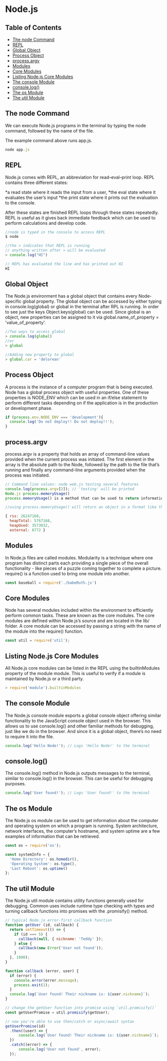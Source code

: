 # Node.js

## Table of Contents

- [The node Command](#the-node-command)
- [REPL](#repl)
- [Global Object](#global-object)
- [Process Object](#process-object)
- [process.argv](#processargv)
- [Modules](#modules)
- [Core Modules](#core-modules)
- [Listing Node.js Core Modules](#listing-nodejs-core-modules)
- [The console Module](#the-console-module)
- [console.log()](#consolelog)
- [The os Module](#the-os-module)
- [The util Module](#the-util-module)

## The node Command

We can execute Node.js programs in the terminal by typing the node command, followed by the name of the file.

The example command above runs app.js.

```javascript
node app.js
```

## REPL

Node.js comes with REPL, an abbreviation for read–eval–print loop. REPL contains three different states:

*a read state where it reads the input from a user, *the eval state where it evaluates the user’s input *the print state where it prints out the evaluation to the console.

After these states are finished REPL loops through these states repeatedly. REPL is useful as it gives back immediate feedback which can be used to perform calculations and develop code.

```javascript
//node is typed in the console to access REPL
$ node

//the > indicates that REPL is running
// anything written after > will be evaluated
> console.log("HI")

// REPL has evaluated the line and has printed out HI
HI
```

## Global Object

The Node.js environment has a global object that contains every Node-specific global property. The global object can be accessed by either typing in console.log(global) or global in the terminal after RPL is running. In order to see just the keys Object.keys(global) can be used. Since global is an object, new properties can be assigned to it via global.name_of_property = 'value_of_property'.

```javascript
//Two ways to access global
> console.log(global)
//or
> global

//Adding new property to global
> global.car = 'delorean'
```

## Process Object

A process is the instance of a computer program that is being executed. Node has a global process object with useful properties. One of these properties is NODE_ENV which can be used in an if/else statement to perform different tasks depending on if the application is in the production or development phase.

```javascript
if (process.env.NODE_ENV === 'development'){
  console.log('Do not deploy!! Do not deploy!!');
}
```

## process.argv

process.argv is a property that holds an array of command-line values provided when the current process was initiated. The first element in the array is the absolute path to the Node, followed by the path to the file that’s running and finally any command-line arguments provided when the process was initiated.

```javascript
// Command line values: node web.js testing several features
console.log(process.argv[2]); // 'testing' will be printed
Node.js process.memoryUsage()
process.memoryUsage() is a method that can be used to return information on the CPU demands of the current process. Heap can refer to a specific data structure or to the computer memory.

//using process.memoryUsage() will return an object in a format like this:

{ rss: 26247168,
  heapTotal: 5767168,
  heapUsed: 3573032,
  external: 8772 }
```

## Modules

In Node.js files are called modules. Modularity is a technique where one program has distinct parts each providing a single piece of the overall functionality - like pieces of a puzzle coming together to complete a picture. require() is a function used to bring one module into another.

```javascript
const baseball = require('./babeRuth.js')
```

## Core Modules

Node has several modules included within the environment to efficiently perform common tasks. These are known as the core modules. The core modules are defined within Node.js’s source and are located in the lib/ folder. A core module can be accessed by passing a string with the name of the module into the require() function.

```javascript
const util = require('util');
```

## Listing Node.js Core Modules

All Node.js core modules can be listed in the REPL using the builtinModules property of the module module. This is useful to verify if a module is maintained by Node.js or a third party.

```javascript
> require('module').builtinModules
```

## The console Module

The Node.js console module exports a global console object offering similar functionality to the JavaScript console object used in the browser. This allows us to use console.log() and other familiar methods for debugging, just like we do in the browser. And since it is a global object, there’s no need to require it into the file.

```javascript
console.log('Hello Node!'); // Logs 'Hello Node!' to the terminal
```

## console.log()

The console.log() method in Node.js outputs messages to the terminal, similar to console.log() in the browser. This can be useful for debugging purposes.

```javascript
console.log('User found!'); // Logs 'User found!' to the terminal
```

## The os Module

The Node.js os module can be used to get information about the computer and operating system on which a program is running. System architecture, network interfaces, the computer’s hostname, and system uptime are a few examples of information that can be retrieved.

```javascript
const os = require('os');

const systemInfo = {
  'Home Directory': os.homedir(),
  'Operating System': os.type(),
  'Last Reboot': os.uptime()
};
```

## The util Module

The Node.js util module contains utility functions generally used for debugging. Common uses include runtime type checking with types and turning callback functions into promises with the .promisify() method.

```javascript
// typical Node.js error-first callback function
function getUser (id, callback) {
  return setTimeout(() => {
    if (id === 5) {
      callback(null, { nickname: 'Teddy' });
    } else {
      callback(new Error('User not found'));
    }
  }, 1000);
}

function callback (error, user) {
  if (error) {
    console.error(error.message);
    process.exit(1);
  }
  console.log(`User found! Their nickname is: ${user.nickname}`);
}

// change the getUser function into promise using `util.promisify()`
const getUserPromise = util.promisify(getUser);

// now you're able to use then/catch or async/await syntax
getUserPromise(id)
  .then((user) => {
      console.log(`User found! Their nickname is: ${user.nickname}`);
  })
  .catch((error) => {
      console.log('User not found', error);
  });
